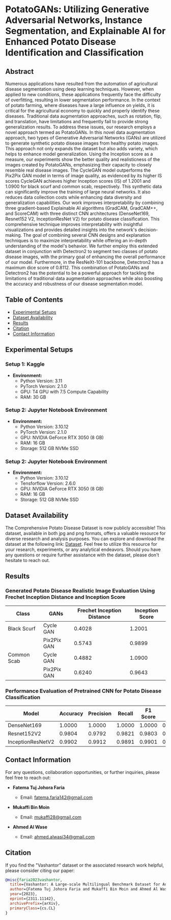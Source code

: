# PotatoGANs: Utilizing Generative Adversarial Networks, Instance Segmentation, and Explainable AI for Enhanced Potato Disease Identification and Classification
## Abstract
Numerous applications have resulted from the automation of agricultural disease segmentation using deep learning techniques. However, when applied to new conditions, these applications frequently face the difficulty of overfitting, resulting in lower segmentation performance. In the context of potato farming, where diseases have a large influence on yields, it is critical for the agricultural economy to quickly and properly identify these diseases. Traditional data augmentation approaches, such as rotation, flip, and translation, have limitations and frequently fail to provide strong generalization results. To address these issues, our research employs a novel approach termed as PotatoGANs. In this novel data augmentation approach, two types of Generative Adversarial Networks (GANs) are utilized to generate synthetic potato disease images from healthy potato images. This approach not only expands the dataset but also adds variety, which helps to enhance model generalization. Using the Inception score as a measure, our experiments show the better quality and realisticness of the images created by PotatoGANs, emphasizing their capacity to closely resemble real disease images. The CycleGAN model outperforms the Pix2Pix GAN model in terms of image quality, as evidenced by its higher IS scores CycleGAN achieves higher Inception scores (IS) of 1.2001 and 1.0900 for black scurf and common scab, respectively. This synthetic data can significantly improve the training of large neural networks. It also reduces data collection costs while enhancing data diversity and generalization capabilities. Our work improves interpretability by combining three gradient-based Explainable AI algorithms (GradCAM, GradCAM++, and ScoreCAM) with three distinct CNN architectures (DenseNet169, Resnet152 V2, InceptionResNet V2) for potato disease classification. This comprehensive technique improves interpretability with insightful visualizations and provides detailed insights into the network's decision-making. The goal of combining several CNN designs and explanation techniques is to maximize interpretability while offering an in-depth understanding of the model's behavior. We further employ this extended dataset in conjunction with Detectron2 to segment two classes of potato disease images, with the primary goal of enhancing the overall performance of our model. Furthermore, in the ResNeXt-101 backbone, Detectron2 has a maximum dice score of 0.8112. This combination of PotatoGANs and Detectron2 has the potential to be a powerful approach for tackling the limitations of traditional data augmentation approaches while also boosting the accuracy and robustness of our disease segmentation model.

## Table of Contents
- [Experimental Setups](#experimental-setups)
- [Dataset Availability](#dataset-availability)
- [Results](#results)
- [Citation](#citation)
- [Contact Information](#contact-information)

## Experimental Setups

### Setup 1: Kaggle
- **Environment:**
  - Python Version: 3.11
  - PyTorch Version: 2.1.0
  - GPU: T4 GPU with 7.5 Compute Capability
  - RAM: 30 GB

### Setup 2: Jupyter Notebook Environment
- **Environment:**
  - Python Version: 3.10.12
  - PyTorch Version: 2.1.0
  - GPU: NVIDIA GeForce RTX 3050 (8 GB)
  - RAM: 16 GB
  - Storage: 512 GB NVMe SSD

### Setup 2: Jupyter Notebook Environment
- **Environment:**
  - Python Version: 3.10.12
  - Tensforflow Version: 2.6.0
  - GPU: NVIDIA GeForce RTX 3050 (8 GB)
  - RAM: 16 GB
  - Storage: 512 GB NVMe SSD
    
## Dataset Availability

The Comprehensive Potato Disease Dataset is now publicly accessible! This dataset, available in both jpg and png formats, offers a valuable resource for diverse research and analysis purposes. You can explore and download the dataset at the following link: [Dataset](https://github.com/Wasi34/Comprehensive-Potato-Disease-Dataset). Feel free to utilize this resource for your research, experiments, or any analytical endeavors. Should you have any questions or require further assistance with the dataset, please don't hesitate to reach out.


## Results
### Generated Potato Disease Realistic Image Evaluation Using Frechet Inception Distance and Inception Score

| **Class**      | **GANs**       | **Frechet Inception Distance** | **Inception Score** |
|----------------|----------------|--------------------------------|---------------------|
| Black Scurf    | Cycle GAN      | 0.4028                         | 1.2001              |
|                | Pix2Pix GAN    | 0.5743                         | 0.9899              |
| Common Scab    | Cycle GAN      | 0.4882                         | 1.0900              |
|                | Pix2Pix GAN    | 0.6240                         | 0.9643              |


### Performance Evaluation of Pretrained CNN for Potato Disease Classification

| **Model**            | **Accuracy** | **Precision** | **Recall** | **F1 Score** | **Log Loss** |
|----------------------|--------------|---------------|------------|--------------|--------------|
| DenseNet169         | 1.0000       | 1.0000        | 1.0000     | 1.0000       | 0.0024       |
| Resnet152V2         | 0.9804       | 0.9792        | 0.9821     | 0.9803       | 0.7067       |
| InceptionResNetV2   | 0.9902       | 0.9912        | 0.9891     | 0.9901       | 0.3533       |




## Contact Information

For any questions, collaboration opportunities, or further inquiries, please feel free to reach out:

- **Fatema Tuj Johora Faria**
  - Email: [fatema.faria142@gmail.com](mailto:fatema.faria142@gmail.com)

- **Mukaffi Bin Moin**
  - Email: [mukaffi28@gmail.com](mailto:mukaffi28@gmail.com)

- **Ahmed Al Wase**
  - Email: [ahmed.alwasi34@gmail.com](mailto:ahmed.alwasi34@gmail.com)
    
## Citation

If you find the "Vashantor" dataset or the associated research work helpful, please consider citing our paper:

```bibtex
@misc{faria2023vashantor,
  title={Vashantor: A Large-scale Multilingual Benchmark Dataset for Automated Translation of Bangla Regional Dialects to Bangla Language},
  author={Fatema Tuj Johora Faria and Mukaffi Bin Moin and Ahmed Al Wase and Mehidi Ahmmed and Md. Rabius Sani and Tashreef Muhammad},
  year={2023},
  eprint={2311.11142},
  archivePrefix={arXiv},
  primaryClass={cs.CL}
}

